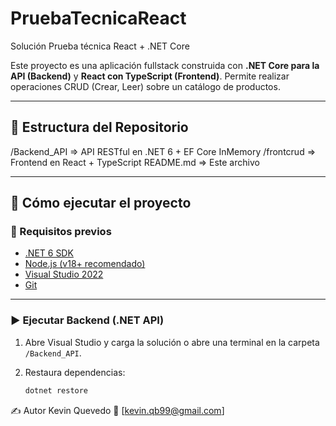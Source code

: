 # PruebaTecnicaReact
Solución Prueba técnica React + .NET Core

Este proyecto es una aplicación fullstack construida con **.NET Core para la API (Backend)** y **React con TypeScript (Frontend)**. Permite realizar operaciones CRUD (Crear, Leer) sobre un catálogo de productos.

---

## 📁 Estructura del Repositorio

/Backend_API => API RESTful en .NET 6 + EF Core InMemory
/frontcrud => Frontend en React + TypeScript
README.md => Este archivo


---

## 🚀 Cómo ejecutar el proyecto

### 🔧 Requisitos previos

- [.NET 6 SDK](https://dotnet.microsoft.com/en-us/download/dotnet/6.0)
- [Node.js (v18+ recomendado)](https://nodejs.org/)
- [Visual Studio 2022](https://visualstudio.microsoft.com/)
- [Git](https://git-scm.com/)

---

### ▶️ Ejecutar Backend (.NET API)

1. Abre Visual Studio y carga la solución o abre una terminal en la carpeta `/Backend_API`.
2. Restaura dependencias:

   ```bash
   dotnet restore

✍️ Autor
Kevin Quevedo
📧 [kevin.qb99@gmail.com]

